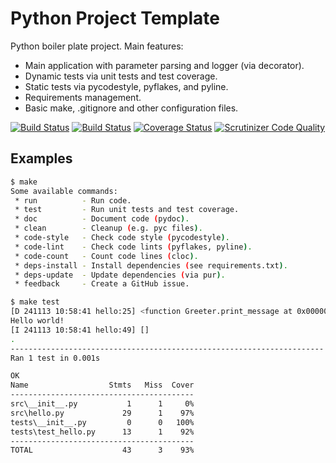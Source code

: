 # Python Project Template
Python boiler plate project. Main features:

* Main application with parameter parsing and logger (via decorator).
* Dynamic tests via unit tests and test coverage.
* Static tests via pycodestyle, pyflakes, and pyline.
* Requirements management.
* Basic make, .gitignore and other configuration files.

[![Build Status](https://github.com/guimatech/python-project-template/workflows/Build-Test/badge.svg)](https://github.com/guimatech/python-project-template/actions)
[![Build Status](https://travis-ci.org/guimatech/python-project-template.svg?branch=main)](https://travis-ci.org/guimatech/python-project-template)
[![Coverage Status](https://coveralls.io/repos/github/guimatech/python-project-template/badge.svg?branch=main)](https://coveralls.io/github/guimatech/python-project-template?branch=main)
[![Scrutinizer Code Quality](https://scrutinizer-ci.com/g/guimatech/python-project-template/badges/quality-score.png?b=main)](https://scrutinizer-ci.com/g/guimatech/python-project-template/?branch=main)

## Examples

```bash
$ make
Some available commands:
 * run          - Run code.
 * test         - Run unit tests and test coverage.
 * doc          - Document code (pydoc).
 * clean        - Cleanup (e.g. pyc files).
 * code-style   - Check code style (pycodestyle).
 * code-lint    - Check code lints (pyflakes, pyline).
 * code-count   - Count code lines (cloc).
 * deps-install - Install dependencies (see requirements.txt).
 * deps-update  - Update dependencies (via pur).
 * feedback     - Create a GitHub issue.
```

```bash
$ make test
[D 241113 10:58:41 hello:25] <function Greeter.print_message at 0x0000028EB3F71580>
Hello world!
[I 241113 10:58:41 hello:49] []
.
----------------------------------------------------------------------
Ran 1 test in 0.001s

OK
Name                  Stmts   Miss  Cover
-----------------------------------------
src\__init__.py           1      1     0%
src\hello.py             29      1    97%
tests\__init__.py         0      0   100%
tests\test_hello.py      13      1    92%
-----------------------------------------
TOTAL                    43      3    93%
```

